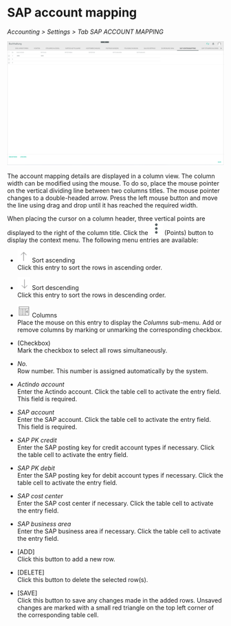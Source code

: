 # SAP account mapping

*Accounting > Settings > Tab SAP ACCOUNT MAPPING*

![SAP account mapping](../../Assets/Screenshots/RetailSuiteAccounting/Settings/SAPAccountMapping/SAPAccountMapping02.png "[SAP account mapping]")


The account mapping details are displayed in a column view. The column width can be modified using the mouse. To do so, place the mouse pointer on the vertical dividing line between two columns titles. The mouse pointer changes to a double-headed arrow. Press the left mouse button and move the line using drag and drop until it has reached the required width.


When placing the cursor on a column header, three vertical points are displayed to the right of the column title. Click the ![Points](../../Assets/Icons/Points02.png "[Points]") (Points) button to display the context menu. The following menu entries are available:

- ![Sort ascending](../../Assets/Icons/SortAscending.png "[Sort ascending]") Sort ascending  
  Click this entry to sort the rows in ascending order.
- ![Sort descending](../../Assets/Icons/SortDescending.png "[Sort descending]") Sort descending  
  Click this entry to sort the rows in descending order.
- ![Columns](../../Assets/Icons/Columns02.png "[Columns]") Columns  
  Place the mouse on this entry to display the *Columns* sub-menu. Add or remove columns by marking or unmarking the corresponding checkbox.


- (Checkbox)    
Mark the checkbox to select all rows simultaneously.

- *No.*  
Row number. This number is assigned automatically by the system.

- *Actindo account*  
Enter the Actindo account. Click the table cell to activate the entry field. This field is required.

- *SAP account*  
Enter the SAP account. Click the table cell to activate the entry field. This field is required.

- *SAP PK credit*  
Enter the SAP posting key for credit account types if necessary. Click the table cell to activate the entry field.

- *SAP PK debit*  
Enter the SAP posting key for debit account types if necessary. Click the table cell to activate the entry field.

- *SAP cost center*  
Enter the SAP cost center if necessary. Click the table cell to activate the entry field.

- *SAP business area*  
Enter the SAP business area if necessary. Click the table cell to activate the entry field.

[comment]: <> (BS Soll/Haben = Basic Set oder Büchungsschlüssel, EN = Posting key?)


- [ADD]  
Click this button to add a new row.

- [DELETE]  
Click this button to delete the selected row(s).

- [SAVE]  
Click this button to save any changes made in the added rows. Unsaved changes are marked with a small red triangle on the top left corner of the corresponding table cell.
